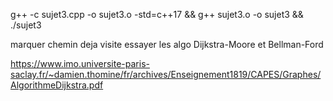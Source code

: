 g++ -c sujet3.cpp -o sujet3.o -std=c++17 && g++ sujet3.o -o sujet3 && ./sujet3


marquer chemin deja visite
essayer les algo Dijkstra-Moore et Bellman-Ford

https://www.imo.universite-paris-saclay.fr/~damien.thomine/fr/archives/Enseignement1819/CAPES/Graphes/AlgorithmeDijkstra.pdf
